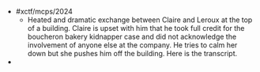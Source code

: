 - #xctf/mcps/2024
	- Heated and dramatic exchange between Claire and Leroux at the top of a building. Claire is upset with him that he took full credit for the boucheron bakery kidnapper case and did not acknowledge the involvement of anyone else at the company. He tries to calm her down but she pushes him off the building. Here is the transcript.
-
